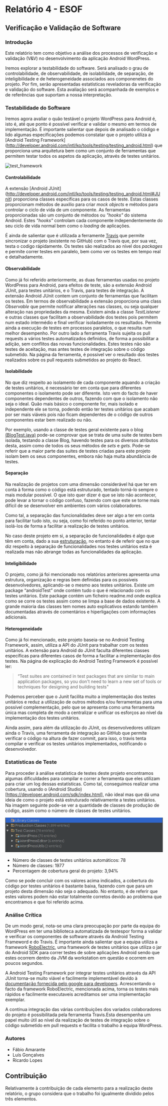 # Relatório 4 - ESOF #
## Verificação e Validação de Software ##
### Introdução

Este relatório tem como objetivo a análise dos processos de verificação e validação (V&V) no desenvolvimento da aplicação Android WordPress. 

Iremos explorar a testabilidade do software. Será analisado o grau de controlabilidade, de observabilidade,  de isolabilidade, de separação, de inteligibilidade e de heterogeneidade associados aos componenetes do projeto. Por fim, serão apresentadas estatísticas reveladoras da verificação e validação do software.
Esta avaliação será acompanhada de exemplos e de referências que suportam a nossa interpretação.

### Testabilidade do Software

Iremos agora avaliar o quão testável o projeto WordPress para Android é, isto é, até que ponto é possível verificar e validar o mesmo em termos de implementação. É importante salientar que depois de analisado o código e lido algumas especificações podemos constatar que o projeto utiliza a [Android Testing Framework] (http://developer.android.com/intl/ko/tools/testing/testing_android.html) que proporciona uma arquitetura bem como um conjunto de ferramentas que permitem testar todos os aspetos da aplicação, através de testes unitários.

![test_framework](http://developer.android.com/images/testing/test_framework.png)


#### Controlabilidade

A extensão [Android JUnit] (http://developer.android.com/intl/ko/tools/testing/testing_android.html#JUnit) proporciona  classes especificas para os casos de teste. Estas classes proporcionam métodos de auxilio para criar *mock objects* e métodos para controlar o ciclo de vida de um componente.
As ferramentas proporcionadas são um conjunto de métodos ou *"hooks"* do sistema Android. Estes *"hooks"* controlam cada componente independentemente do seu ciclo de vida normal bem como o *loading* de aplicações.

É ainda de salientar que é utilizada a ferramente [Travis](https://travis-ci.org/) que permite sincronizar o projeto (existente no GitHub) com o Travis que, por sua vez, testa o codigo rápidamente. Os testes são realizados ao nível dos *packages* e permite correr testes em paralelo, bem como ver os testes em tempo real e detalhadamente.


#### Observabilidade
Como já foi referido anteriormente, as duas ferramentas usadas no projeto WordPress para Android, para efeitos de teste, são a extensão Android JUnit, para testes unitários, e o Travis, para testes de integração.
A extensão Android JUnit contem um conjunto de ferramentas que facilitam os testes. Em termos de observabilidade a extensão proporciona uma class *Observable* que permite notificar alterações nas classes, ou seja qualquer alteração nas propriedades da mesma. Existem ainda a classe *TestListener* e outras classes que facilitam a observabilidade dos testes pois permitem num estado intermédio e final verificar isoladamente os resultados. Permite ainda a execução de testes em processos paralelos, o que resulta num melhor desempenho.
Por outro lado a ferramenta Travis sujeita os pull requests a vários testes automatizados definidos, de forma a possibilitar a adição, sem conflitos das novas funcionalidades. Estes testes não são testes de aceitação, mas antes testes de integração sobre o código submetido. Na página da ferramenta, é possível ver o resultado dos testes realizados sobre os pull requests submetidos ao projeto do React.


#### Isolabilidade
No que diz respeito ao isolamento de cada componente aquando a criação de testes unitários, é necessário ter em conta que para diferentes componentes o isolamento pode ser diferente. Isto vem do facto de haver componentes dependentes de outros, fazendo com que o isolamento não seja o ideal. Quão mais básico o componente for, mais isolado e independente ele se torna, podendo então ter testes unitários que acabam por ser mais viáveis pois não ficam dependentes de o código de outros componentes estar bem realizado ou não. 

Por exemplo, usando a classe de testes geral existente para o blog [(BlogTest.java)](https://github.com/wordpress-mobile/WordPress-Android/blob/develop/WordPress/src/androidTest/java/org/wordpress/android/models/BlogTest.java) pode-se comprovar que se trata de uma suite de testes bem isolada, testando a classe Blog, havendo testes para os diversos atributos desta, assim como de todos os seus métodos de *sets* e *gets*. Pode-se referir que a maior parte das suites de testes criadas para este projeto isolam bem os seus componentes, embora não haja muita abundância de testes.


#### Separação
Na realização de projetos com uma dimensão considerável há que ter em conta à forma como o código está estruturado, tentado torná-lo sempre o mais modular possível. O que isto quer dizer é que se isto não acontecer, pode levar a tornar o código confuso, fazendo com que este se torne mais difícil de se desenvolver em ambientes com vários colaboradores.

Como tal, a separação das funcionalidades deve ser algo a ter em conta para facilitar tudo isto, ou seja, como foi referido no ponto anterior, tentar isolá-los de forma a facilitar a realização de testes unitários.

No caso deste projeto em si, a separação de funcionalidades é algo que têm em conta, dado a sua [estruturação](https://github.com/wordpress-mobile/WordPress-Android/tree/develop/WordPress/src/main/java/org/wordpress/android), no entanto é de referir que no que diz respeito à separação de funcionalidades nos testes unitários esta é realizada mas não abrange todas as funcionalidades da aplicação.


#### Inteligibilidade

O projeto, como já foi mencionado nos relatórios anteriores apresenta uma estrutura, organização e regras bem definidas para os possíveis desenvolvedores, aplicando-se o mesmo aos testes unitários.
Existe um package “androidTest” onde contém tudo o que é relacionado com os testes unitários. Este package contém um ficheiro readme.md onde explica como se corre os testes assim como se limpa a base de dados existente.
A grande maioria das classes tem nomes auto explicativos estando também documentadas através de comentários e hiperligações com informações adicionais.


#### Heterogeneidade

Como já foi mencionado, este projeto baseia-se no Android Testing Framework, assim, utiliza a API do JUnit para trabalhar com os testes unitários. A extensão para Android do JUnit faculta diferentes classes específicas para diferentes casos de forma a facilitar a implementação dos testes.
Na página de explicação do Android Testing Framework é possível ler:

>“Test suites are contained in test packages that are similar to main application packages, so you don't need to learn a new   set of tools or techniques for designing and building tests"

Podemos perceber que o Junit facilita muito a implementação dos testes unitários e reduz a utilização de outros métodos e/ou ferramentas para uma possível complementação, pelo que se apresenta como uma ferramenta única mas completa de modo a centralizar e unificar os esforços ao nível da implementação dos testes unitários.

Ainda assim, para além da utilização do JUnit, os desenvolvedores utilizam ainda o Travis, uma ferramenta de integração ao GitHub que permite verificar o código na altura de fazer commit, para isso, o travis tenta compilar e verificar os testes unitários implementados, notificando o desenvolvedor.


### Estatísticas de Teste

Para proceder à análise estatística de testes deste projeto encontramos algumas dificuldades para compilar e correr a ferramenta que eles utilizam para criar um log dessas estatísticas. Como tal, conseguimos realizar uma cobertura, usando o (Android Studio)[https://developer.android.com/sdk/index.html], não ideal mas que dá uma ideia de como o projeto está estruturado relativamente a testes unitários. Na imagem seguinte pode-se ver a quantidade de classes de produção de código, assim como o número de classes de testes unitários.

![testes](./images/testes.png)

* Número de classes de testes unitários automáticos: 78
* Número de classes: 1977
* Percentagem de cobertura geral do projeto: 3,94%

Como se pode concluir com os valores acima indicados, a cobertura do código por testes unitários é bastante baixa, fazendo com que para um projeto desta dimensão não seja o adequado. No entanto, é de referir que estes valores podem não estar totalmente corretos devido ao problema que encontramos e que foi referido acima.


### Análise Crítica

De um modo geral, nota-se uma clara preocupação por parte da equipa do WordPress em ter uma biblioteca automatizada de testespor forma a validar e verificar os componentes de software através da Android Testing Frameword e do Travis. É importante ainda salientar que a equipa utiliza a framework [RoboElectric](http://robolectric.org/), uma framework de testes unitários que utiliza o jar do Android SDK para correr testes de sobre aplicações Android sendo que estes ocorrem dentro da JVM da workstation em questão e ocorrem em poucos segundos. 

A Android Testing Framework por integrar testes unitários através da API JUnit torna-se muito viável e facilmente implementável devido à [documentação fornecida pelo google para developers](http://developer.android.com/intl/ko/tools/testing/testing_android.html). Acrescentando o facto da framework RoboElectric, mencionada acima, torna os testes mais rápidos e facilmente executaveis acreditamos ser uma implementação exemplar.

A contínua integração das várias contribuições dos variados colaboradores do projeto é possibilitada pela ferramenta Travis.Esta desempenha um papel muito útil ao nível da realização de testes de integração sobre o código submetido em pull requests e facilita o trabalho à equipa WordPress.


### Autores



* Fábio Amarante
* Luís Gonçalves
* Ricardo Lopes


## Contribuição

Relativamente à contribuição de cada elemento para a realização deste relatório, o grupo considera que o trabalho foi igualmente dividido pelos três elementos.
